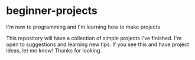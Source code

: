 # beginner-projects
I'm new to programming and I'm learning how to make projects

This repository will have a collection of simple projects I've finished. I'm open to suggestions and learning new tips. 
If you see this and have project ideas, let me know!
Thanks for looking.
